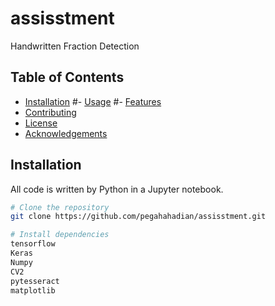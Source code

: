 # assisstment

Handwritten Fraction Detection

## Table of Contents

- [Installation](#installation)
#- [Usage](#usage)
#- [Features](#features)
- [Contributing](#contributing)
- [License](#license)
- [Acknowledgements](#acknowledgements)

## Installation

All code is written by Python in a Jupyter notebook.

```bash
# Clone the repository
git clone https://github.com/pegahahadian/assisstment.git

# Install dependencies
tensorflow
Keras
Numpy
CV2
pytesseract
matplotlib



